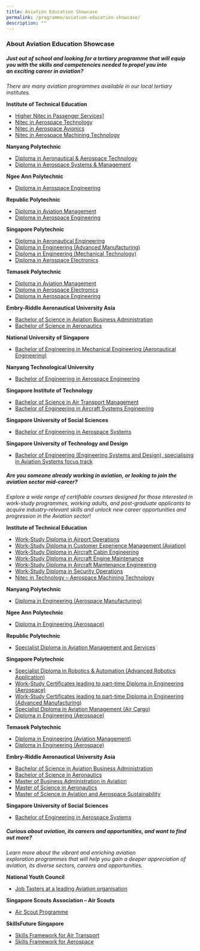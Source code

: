 ```yaml
---
title: Aviation Education Showcase
permalink: /programme/aviation-education-showcase/
description: ""
---
```

### **About Aviation Education Showcase**

##### **Just out of school and looking for a tertiary&nbsp;programme&nbsp;that will equip you with the skills and competencies needed to propel you into an&nbsp;exciting career in aviation?**

*There are many aviation&nbsp;programmes&nbsp;available in our local tertiary institutes.*

**Institute of Technical Education**
*   <a href="https://www.ite.edu.sg/courses/course-finder/course/higher-nitec-in-passenger-services-3-year" target="_blank">Higher Nitec in Passenger Services]</a>
*   <a href="https://www.ite.edu.sg/courses/course-finder/course/nitec-in-aerospace-technology" target="_blank">Nitec in Aerospace Technology</a>
*   <a href="https://www.ite.edu.sg/courses/course-finder/course/nitec-in-aerospace-avionics" target="_blank">Nitec in Aerospace Avionics</a>
*   <a href="https://www.ite.edu.sg/courses/course-finder/course/nitec-in-aerospace-machining-technology" target="_blank">Nitec in Aerospace Machining Technology</a>

**Nanyang Polytechnic**&nbsp;
*   <a href="https://www.nyp.edu.sg/schools/seg/full-time-courses/aeronautical-and-aerospace-technology.html" target="_blank">Diploma in Aeronautical &amp; Aerospace Technology</a>
*   <a href="https://www.nyp.edu.sg/schools/seg/full-time-courses/aerospace-systems-and-management.html" target="_blank">Diploma in Aerospace Systems &amp; Management</a>

**Ngee Ann Polytechnic&nbsp;**
*   <a href="https://www.np.edu.sg/schools-courses/academic-schools/school-of-engineering/diploma-in-aerospace-engineering" target="_blank">Diploma in Aerospace Engineering</a>

**Republic Polytechnic&nbsp;**
*   <a href="https://www.rp.edu.sg/SEG/full-time-diplomas/Details/diploma-in-aviation-management" target="_blank">Diploma in Aviation Management</a>
*   <a href="https://www.rp.edu.sg/SEG/full-time-diplomas/Details/diploma-in-aerospace-engineering" target="_blank">Diploma in Aerospace Engineering</a>

**Singapore Polytechnic&nbsp;**
*   <a href="https://www.sp.edu.sg/engineering-cluster/mae/courses/full-time-diplomas/aeronautical-engineering-/overview" target="_blank">Diploma in Aeronautical Engineering</a>
*   <a href="https://www.sp.edu.sg/pace/courses/all-courses/course-details/diploma-in-engineering-(advanced-manufacturing)" target="_blank">Diploma in Engineering (Advanced Manufacturing)
*   </a><a href="https://www.sp.edu.sg/pace/courses/all-courses/course-details/diploma-in-engineering-(mechanical-technology)" target="_blank">Diploma in Engineering (Mechanical Technology)</a>
*   <a href="https://www.sp.edu.sg/engineering-cluster/eee/courses/full-time-diplomas/aerospace-electronics/overview" target="_blank">Diploma in Aerospace Electronics</a>

**Temasek Polytechnic**
*   <a href="https://www.tp.edu.sg/schools-and-courses/students/schools/eng/aviation-management.html" target="_blank">Diploma in Aviation Management</a>
*   <a href="https://www.tp.edu.sg/t50" target="_blank">Diploma in Aerospace Electronics</a>
*   <a href="https://www.tp.edu.sg/t51" target="_blank">Diploma in Aerospace Engineering</a>

**Embry\-Riddle Aeronautical University Asia**
*   <a href="https://institute.erau.edu/degrees-offered/bachelor-aviation-business-administration" target="_blank">Bachelor of Science in Aviation Business Administration</a>
*   <a href="https://institute.erau.edu/degrees-offered/bachelor-aeronautics" target="_blank">Bachelor of Science in Aeronautics</a>

**National University of Singapore**
*   <a href="https://cde.nus.edu.sg/me/undergraduate/beng-me/curriculum/" target="_blank">Bachelor of Engineering in Mechanical Engineering (Aeronautical Engineering)</a>

**Nanyang Technological University&nbsp;**
*   <a href="https://www.ntu.edu.sg/education/undergraduate-programme/bachelor-of-engineering-in-aerospace-engineering" target="_blank">Bachelor of Engineering in Aerospace Engineering</a>

**Singapore Institute of Technology**
*   <a href="https://www.singaporetech.edu.sg/undergraduate-programmes/air-transport-management" target="_blank">Bachelor of Science in Air Transport Management</a>
*   <a href="https://www.singaporetech.edu.sg/undergraduate-programmes/aircraft-systems-engineering" target="_blank">Bachelor of Engineering in Aircraft Systems Engineering</a>

**Singapore University of Social Sciences**
*   <a href="https://www.suss.edu.sg/programmes/detail/beng-aerospace-systems" target="_blank">Bachelor of Engineering in Aerospace Systems</a>

**Singapore University of Technology and Design**
*   <a href="https://esd.sutd.edu.sg/academics/undergraduate-programme/focus-tracks/aviation-systems/" target="_blank">Bachelor of Engineering (Engineering Systems and Design), specialising in Aviation Systems focus track</a>

##### **Are you someone already working in aviation, or looking to join the aviation sector mid-career?**

*Explore a wide range of certifiable courses designed for those interested in work-study&nbsp;programmes, working adults, and post-graduate&nbsp;applicants to acquire industry-relevant skills and unlock new career opportunities and progression in the Aviation sector!*&nbsp;

**Institute of Technical Education**
*   <a href="https://www.ite.edu.sg/courses/course-finder/course/work-study-diploma-in-airport-operations" target="_blank">Work-Study Diploma in Airport Operations</a>
*   <a href="https://www.ite.edu.sg/courses/course-finder/course/work-study-diploma-in-customer-experience-management-(aviation-track)" target="_blank">Work-Study Diploma in Customer Experience Management (Aviation)</a>
*   <a href="https://www.ite.edu.sg/courses/course-finder/course/work-study-diploma-in-aircraft-cabin-engineering" target="_blank">Work-Study Diploma in Aircraft Cabin Engineering</a>
*   <a href="https://www.ite.edu.sg/courses/course-finder/course/work-study-diploma-in-aircraft-engine-maintenance" target="_blank">Work-Study Diploma in Aircraft Engine Maintenance</a>
*   <a href="https://www.ite.edu.sg/courses/course-finder/course/work-study-diploma-in-aircraft-maintenance-engineering" target="_blank">Work-Study Diploma in Aircraft Maintenance Engineering</a>
*   <a href="https://www.ite.edu.sg/courses/course-finder/course/work-study-diploma-in-security-operations" target="_blank">Work-Study Diploma in Security Operations</a>
*   <a href="https://www.ite.edu.sg/courses/course-finder/course/nitec-in-technology-aerospace-machining-technology" target="_blank">Nitec in Technology – Aerospace Machining Technology</a>

**Nanyang Polytechnic**
*   <a href="https://www.nyp.edu.sg/schools/seg/lifelong-learning/engineering-aerospace-manufacturing.html" target="_blank">Diploma in Engineering (Aerospace Manufacturing)</a>

**Ngee Ann Polytechnic**
*   <a href="https://www.cet.np.edu.sg/courses/diploma-in-engineering-aerospace/" target="_blank">Diploma in Engineering (Aerospace)</a>

**Republic Polytechnic**
*   <a href="https://www.rp.edu.sg/ace/course-summary/Detail/specialist-diploma-in-aviation-management-and-services" target="_blank">Specialist Diploma in Aviation Management and Services</a>

**Singapore Polytechnic**
*   <a href="https://www.sp.edu.sg/pace/courses/all-courses/course-details/specialist-diploma-in-robotics-automation-(advanced-robotics-application)" target="_blank">Specialist Diploma in Robotics &amp; Automation (Advanced Robotics Application)</a>
*   <a href="https://www.sp.edu.sg/pace/courses/all-courses/course-details/work-study-certificates-leading-to-part-time-diploma-in-engineering-(aerospace)" target="_blank">Work-Study Certificates leading to part-time Diploma in Engineering (Aerospace)</a>
*   <a href="https://www.sp.edu.sg/pace/courses/all-courses/course-details/work-study-certificates-leading-to-part-time-diploma-in-engineering-(advanced-manufacturing)" target="_blank">Work-Study Certificates leading to part-time Diploma in Engineering (Advanced Manufacturing)</a>
*   <a href="https://www.sp.edu.sg/pace/courses/all-courses/course-details/specialist-diploma-in-aviation-management-(air-cargo)" target="_blank">Specialist Diploma in Aviation Management (Air Cargo)</a>
*   <a href="https://www.sp.edu.sg/pace/courses/all-courses/course-details/diploma-in-engineering-(aerospace)" target="_blank">Diploma in Engineering (Aerospace)</a>    

**Temasek Polytechnic**
*   <a href="https://www.tp.edu.sg/schools-and-courses/adult-learners/all-courses/part-time-diploma-post-diploma-courses/engineering-aviation-management.html" target="_blank">Diploma in Engineering (Aviation Management)</a>
*   <a href="https://www.tp.edu.sg/schools-and-courses/adult-learners/all-courses/part-time-diploma-post-diploma-courses/engineering-aerospace.html" target="_blank">Diploma in Engineering (Aerospace)</a>

**Embry\-Riddle Aeronautical University Asia**&nbsp;
*   <a href="https://institute.erau.edu/degrees-offered/bachelor-aviation-business-administration" target="_blank">Bachelor of Science in Aviation Business Administration</a>
*   <a href="https://institute.erau.edu/degrees-offered/bachelor-aeronautics" target="_blank">Bachelor of Science in Aeronautics</a>
*   <a href="https://institute.erau.edu/degrees-offered/master-business-administration-aviation" target="_blank">Master of Business Administration in Aviation</a>
*   <a href="https://institute.erau.edu/degrees-offered/master-aeronautics" target="_blank">Master of Science in Aeronautics</a>
*   <a href="https://institute.erau.edu/degrees-offered/master-aviation-aerospace-sustainability" target="_blank">Master of Science in Aviation and Aerospace Sustainability</a>

**Singapore University of Social Sciences**
*   <a href="https://www.suss.edu.sg/programmes/detail/beng-aerospace-systems" target="_blank">Bachelor of Engineering in Aerospace Systems</a>

##### **Curious about aviation, its careers and opportunities, and want to find out more?**

*Learn more about the vibrant and enriching aviation exploration&nbsp;programmes&nbsp;that will help you gain a deeper appreciation of aviation, its&nbsp;diverse sectors, careers and opportunities.*

**National Youth Council**
*   <a href="https://www.nyc.gov.sg/omw/tasters" target="_blank">Job Tasters at a leading Aviation organisation</a>

**Singapore Scouts Association – Air Scouts**
*   <a href="https://scout.sg/programmes-and-resources/other-programmes/air-scout-programme/" target="_blank">Air Scout Programme</a>

**SkillsFuture Singapore**
*   <a href="https://www.skillsfuture.gov.sg/skills-framework/air-transport" target="_blank">Skills Framework for Air Transport</a>
*   <a href="https://www.skillsfuture.gov.sg/skills-framework/aero" target="_blank">Skills Framework for Aerospace</a>


<style>#main-content .bp-section.bp-section-pagetitle, .bottom-navigation a {background-color: #CB6F31 !important;} a[target="_blank"]:after {content: "";}</style>
